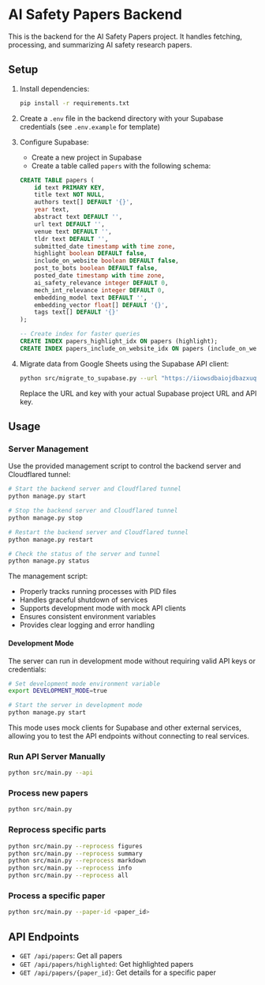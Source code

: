 # AI Safety Papers Backend

This is the backend for the AI Safety Papers project. It handles fetching, processing, and summarizing AI safety research papers.

## Setup

1. Install dependencies:
   ```bash
   pip install -r requirements.txt
   ```

2. Create a `.env` file in the backend directory with your Supabase credentials (see `.env.example` for template)

3. Configure Supabase:
   - Create a new project in Supabase
   - Create a table called `papers` with the following schema:
   ```sql
   CREATE TABLE papers (
       id text PRIMARY KEY,
       title text NOT NULL,
       authors text[] DEFAULT '{}',
       year text,
       abstract text DEFAULT '',
       url text DEFAULT '',
       venue text DEFAULT '',
       tldr text DEFAULT '',
       submitted_date timestamp with time zone,
       highlight boolean DEFAULT false,
       include_on_website boolean DEFAULT false,
       post_to_bots boolean DEFAULT false,
       posted_date timestamp with time zone,
       ai_safety_relevance integer DEFAULT 0,
       mech_int_relevance integer DEFAULT 0,
       embedding_model text DEFAULT '',
       embedding_vector float[] DEFAULT '{}',
       tags text[] DEFAULT '{}'
   );

   -- Create index for faster queries
   CREATE INDEX papers_highlight_idx ON papers (highlight);
   CREATE INDEX papers_include_on_website_idx ON papers (include_on_website);
   ```

4. Migrate data from Google Sheets using the Supabase API client:
   ```bash
   python src/migrate_to_supabase.py --url "https://iiowsdbaiojdbazxuqwj.supabase.co" --key "your-supabase-anon-key"
   ```
   Replace the URL and key with your actual Supabase project URL and API key.

## Usage

### Server Management
Use the provided management script to control the backend server and Cloudflared tunnel:

```bash
# Start the backend server and Cloudflared tunnel
python manage.py start

# Stop the backend server and Cloudflared tunnel
python manage.py stop

# Restart the backend server and Cloudflared tunnel
python manage.py restart

# Check the status of the server and tunnel
python manage.py status
```

The management script:
- Properly tracks running processes with PID files
- Handles graceful shutdown of services
- Supports development mode with mock API clients
- Ensures consistent environment variables
- Provides clear logging and error handling

#### Development Mode
The server can run in development mode without requiring valid API keys or credentials:

```bash
# Set development mode environment variable
export DEVELOPMENT_MODE=true

# Start the server in development mode
python manage.py start
```

This mode uses mock clients for Supabase and other external services, allowing you to test the API endpoints without connecting to real services.

### Run API Server Manually
```bash
python src/main.py --api
```

### Process new papers
```bash
python src/main.py
```

### Reprocess specific parts
```bash
python src/main.py --reprocess figures
python src/main.py --reprocess summary
python src/main.py --reprocess markdown
python src/main.py --reprocess info
python src/main.py --reprocess all
```

### Process a specific paper
```bash
python src/main.py --paper-id <paper_id>
```

## API Endpoints

- `GET /api/papers`: Get all papers
- `GET /api/papers/highlighted`: Get highlighted papers
- `GET /api/papers/{paper_id}`: Get details for a specific paper